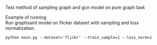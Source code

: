 Test method of sampling graph and gcn model on pure graph task


Example of running  
Run graphsaint model on flicker dataset with sampling and loss normalization.
```shell script
python main.py --dataset='flickr' --train_sample=1 --loss_norm=1
```